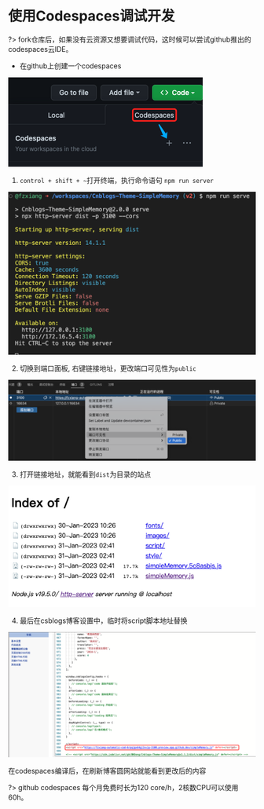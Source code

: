 # 使用Codespaces调试开发

?> fork仓库后，如果没有云资源又想要调试代码，这时候可以尝试github推出的codespaces云IDE。

- 在github上创建一个codespaces
  
![创建codespaces](../../Images/codespaces/fork-registry.png)

1. `control + shift + ~`打开终端，执行命令语句 `npm run server`

![打开终端，执行命令语句](../../Images/codespaces/run-server.png)

2. 切换到端口面板, 右键链接地址，更改端口可见性为`public`

![右键链接地址，更改端口可见性为](../../Images/codespaces/change-public-port.png)

3. 打开链接地址，就能看到`dist`为目录的站点

![dist站点](../../Images/codespaces/dist-web-site.png)
  
4. 最后在csblogs博客设置中，临时将script脚本地址替换

![打开终端，执行命令语句](../../Images/codespaces/replace-script.png)

在codespaces编译后，在刷新博客圆网站就能看到更改后的内容

?> github codespaces 每个月免费时长为120 core/h，2核数CPU可以使用60h。